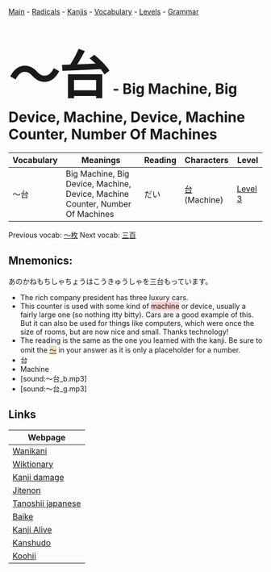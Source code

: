 <style> bigfont {font-size: 100px}</style>
[Main](../README.md) -
[Radicals](../radicals.md) -
[Kanjis](../kanjis.md) -
[Vocabulary](../vocabulary.md) -
[Levels](../levels.md) -
[Grammar](../grammar.md)
# <bigfont> 〜台</bigfont> - Big Machine, Big Device, Machine, Device, Machine Counter, Number Of Machines 

| Vocabulary | Meanings | Reading | Characters | Level |
| --- | --- | --- | --- | --- |
| 〜台 | Big Machine, Big Device, Machine, Device, Machine Counter, Number Of Machines | だい |  [台](../kanjis/台.md) (Machine) | [Level 3](../levels/wk_level3.md) |

Previous vocab: [〜枚](〜枚.md) Next vocab: [三百](三百.md) 

## Mnemonics:
あのかねもちしゃちょうはこうきゅうしゃを三台もっています。
* The rich company president has three luxury cars.
* This counter is used with some kind of <span style="background-color:#ffcccb"> machine</span> or device, usually a fairly large one (so nothing itty bitty). Cars are a good example of this. But it can also be used for things like computers, which were once the size of rooms, but are now nice and small. Thanks technology!
* The reading is the same as the one you learned with the kanji. Be sure to omit the <span style="background-color:#fed8b1"> [〜](https://jisho.org/search/〜)</span> in your answer as it is only a placeholder for a number.
* 台
* Machine
* [sound:〜台_b.mp3]
* [sound:〜台_g.mp3]


## Links 

| Webpage |
| --- |
| [Wanikani          ](https://www.wanikani.com/kanji/〜台) |
| [Wiktionary        ](https://en.wiktionary.org/wiki/〜台) |
| [Kanji damage      ](http://www.kanjidamage.com/kanji/search?utf8=✓&q=〜台) |
| [Jitenon           ](https://jitenon.com/kanji/〜台) |
| [Tanoshii japanese ](https://www.tanoshiijapanese.com/dictionary/kanji.cfm?k=〜台) |
| [Baike             ](https://baike.baidu.com/item/〜台) |
| [Kanji Alive       ](https://app.kanjialive.com/〜台) |
| [Kanshudo          ](https://www.kanshudo.com/searchmn?q=〜台) |
| [Koohii            ](https://kanji.koohii.com/study/kanji/〜台) |
